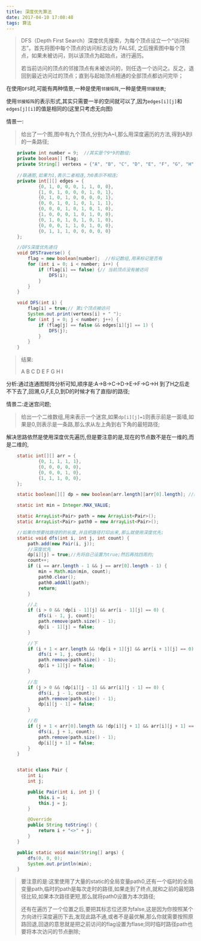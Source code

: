```yaml
---
title: 深度优先算法
date: 2017-04-10 17:08:48
tags: 算法
---
```


> DFS（Depth First Search）深度优先搜索，为每个顶点设立一个“访问标志”。首先将图中每个顶点的访问标志设为 FALSE, 之后搜索图中每个顶点，如果未被访问，则以该顶点为起始点，进行遍历。
>
> 若当前访问的顶点的邻接顶点有未被访问的，则任选一个访问之。反之，退回到最近访问过的顶点；直到与起始顶点相通的全部顶点都访问完毕；

在使用`DFS`时,可能有两种情景,一种是使用`邻接矩阵`,一种是使用`邻接链表`;

使用`邻接矩阵`的表示形式,其实只需要一半的空间就可以了,因为`edges[i][j]`和`edges[j][i]`的值是相同的(这里只考虑无向图)



情景一:

> 给出了一个图,图中有九个顶点,分别为A~I,那么用深度遍历的方法,得到A到I的一条路径;

```java
    private int number = 9;  //其实是个9*9的数组;
    private boolean[] flag;
    private String[] vertexs = {"A", "B", "C", "D", "E", "F", "G", "H", "I"};
	
	//联通图,如果为1,表示二者相连,为0表示不相连;
    private int[][] edges = {
            {0, 1, 0, 0, 0, 1, 1, 0, 0},
            {1, 0, 1, 0, 0, 0, 1, 0, 1},
            {0, 1, 0, 1, 0, 0, 0, 0, 1},
            {0, 0, 1, 0, 1, 0, 1, 1, 1},
            {0, 0, 0, 1, 0, 1, 0, 1, 0},
            {1, 0, 0, 0, 1, 0, 1, 0, 0},
            {0, 1, 0, 1, 0, 1, 0, 1, 0},
            {0, 0, 0, 1, 1, 0, 1, 0, 0},
            {0, 1, 1, 1, 0, 0, 0, 0, 0}
    };

    //DFS深度优先递归
    void DFSTraverse() {
        flag = new boolean[number];  //标记数组,用来标记是否有
        for (int i = 0; i < number; i++) {
            if (flag[i] == false) {// 当前顶点没有被访问
                DFS(i);
            }
        }
    }

    void DFS(int i) {
        flag[i] = true;// 第i个顶点被访问
        System.out.print(vertexs[i] + " ");
        for (int j = 0; j < number; j++) {
            if (flag[j] == false && edges[i][j] == 1) {
                DFS(j);
            }
        }
    }
```

> 结果:
>
> A B C D E F G H I

分析:通过连通图矩阵分析可知,顺序是:A->B->C->D->E->F->G->H 到了H之后走不下去了,回溯,G,F,E,D,到D的时候才有了直指I的路径;



情景二:走迷宫问题;

> 给出一个二维数组,用来表示一个迷宫,如果`dp[i][j]=1`则表示前是一面墙,如果是0,则表示是一条路,那么求从左上角到右下角的最短路径;

解决思路依然是使用深度优先遍历,但是要注意的是,现在的节点数不是在一维的,而是二维的,

```java
    static int[][] arr = {
            {0, 1, 1, 1, 1},
            {0, 0, 0, 0, 0},
            {0, 0, 0, 1, 0},
            {1, 1, 1, 0, 0},
    };

    static boolean[][] dp = new boolean[arr.length][arr[0].length]; //默认全是false;如果访问过标记为true;

    static int min = Integer.MAX_VALUE;

    static ArrayList<Pair> path = new ArrayList<Pair>();
    static ArrayList<Pair> path0 = new ArrayList<Pair>();

    //如果你想要找路径的的长度,并且把路径打印出来,那么就使用深度优先;
    static void dfs(int i, int j, int count) {
        path.add(new Pair(i, j));
        //深度优先
        dp[i][j] = true;//先将自己设置为true;然后再找四周的;
        count++;
        if (i == arr.length - 1 && j == arr[0].length - 1) {
            min = Math.min(min, count);
            path0.clear();
            path0.addAll(path);
            return;
        }

        //上
        if (i > 0 && !dp[i - 1][j] && arr[i - 1][j] == 0) {
            dfs(i - 1, j, count);
            path.remove(path.size() - 1);
            dp[i - 1][j] = false;
        }

        //下
        if (i + 1 < arr.length && !dp[i + 1][j] && arr[i + 1][j] == 0) {
            dfs(i + 1, j, count);
            path.remove(path.size() - 1);
            dp[i + 1][j] = false;
        }

        //左
        if (j > 0 && !dp[i][j - 1] && arr[i][j - 1] == 0) {
            dfs(i, j - 1, count);
            path.remove(path.size() - 1);
            dp[i][j - 1] = false;
        }

        //右
        if (j + 1 < arr[0].length && !dp[i][j + 1] && arr[i][j + 1] == 0) {
            dfs(i, j + 1, count);
            path.remove(path.size() - 1);
            dp[i][j + 1] = false;
        }
    }


    static class Pair {
        int i;
        int j;

        public Pair(int i, int j) {
            this.i = i;
            this.j = j;
        }

        @Override
        public String toString() {
            return i + "<>" + j;
        }
    }

    public static void main(String[] args) {
        dfs(0, 0, 0);
        System.out.println(min);
    }
```

> 要注意的是:这里使用了大量的static的全局变量path0,还有一个临时的全局变量path,临时的path是每次走时的路径,如果走到了终点,就和之前的最短路径比较,如果本次路径更短,那么就将path0设置为本次路径;
>
> 还有在遍历了一个位置之后,要把其标志位还原为false,这是因为你按照某个方向进行深度遍历下去,发现此路不通,或者不是最优解,那么你就需要按照原路回退,回退的意思就是把之前访问的flag设置为flase;同时临时路径path也要将本次访问的节点删除;